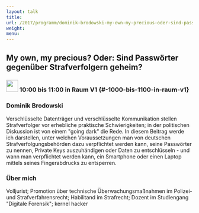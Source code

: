 ```yaml
---
layout: talk
title:
url: /2017/programm/dominik-brodowski-my-own-my-precious-oder-sind-passwoerter-gegenueber-strafverfolgern-geheim/
weight:
menu:
---
```

## My own, my precious? Oder: Sind Passwörter gegenüber Strafverfolgern geheim?

### <img height = "32" src="../../../images/talk.svg"> 10:00 bis 11:00 in Raum V1 {#-1000-bis-1100-in-raum-v1}

### Dominik Brodowski

Verschlüsselte Datenträger und verschlüsselte Kommunikation stellen Strafverfolger vor erhebliche praktische Schwierigkeiten; in der politischen Diskussion ist von einem "going dark" die Rede. In diesem Beitrag werde ich darstellen, unter welchen Voraussetzungen man von deutschen Strafverfolgungsbehörden dazu verpflichtet werden kann, seine Passwörter zu nennen, Private Keys auszuhändigen oder Daten zu entschlüsseln - und wann man verpflichtet werden kann, ein Smartphone oder einen Laptop mittels seines Fingerabdrucks zu entsperren.

### Über mich

Volljurist; Promotion über technische Überwachungsmaßnahmen im Polizei- und Strafverfahrensrecht; Habilitand im Strafrecht; Dozent im Studiengang "Digitale Forensik"; kernel hacker

